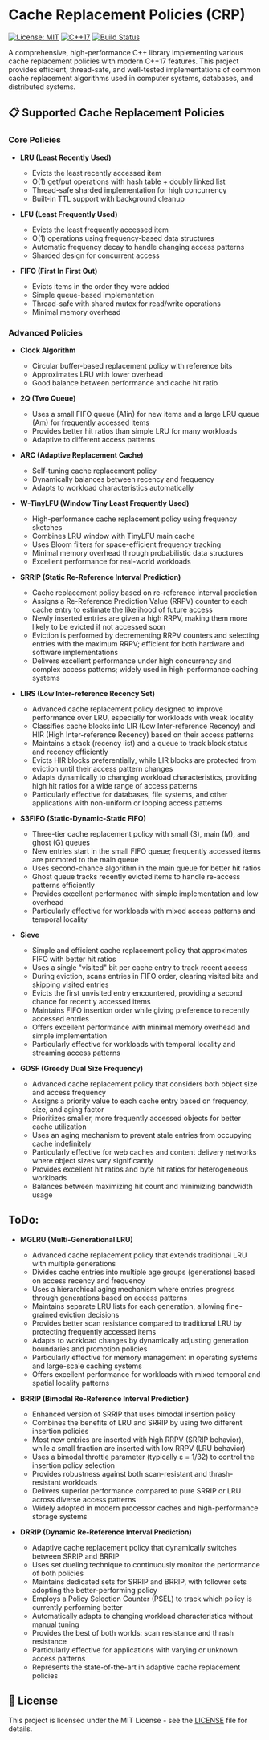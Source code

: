 # Cache Replacement Policies (CRP)
 
[![License: MIT](https://img.shields.io/badge/License-MIT-yellow.svg)](https://opensource.org/licenses/MIT)
[![C++17](https://img.shields.io/badge/C%2B%2B-17-blue.svg)](https://en.cppreference.com/w/cpp/17)
[![Build Status](https://img.shields.io/badge/build-passing-brightgreen.svg)]()

A comprehensive, high-performance C++ library implementing various cache replacement policies with modern C++17 features.
This project provides efficient, thread-safe, and well-tested implementations of common cache replacement algorithms used in computer systems, databases, and distributed systems.

## 📋 Supported Cache Replacement Policies

### Core Policies

- **LRU (Least Recently Used)**

  - Evicts the least recently accessed item
  - O(1) get/put operations with hash table + doubly linked list
  - Thread-safe sharded implementation for high concurrency
  - Built-in TTL support with background cleanup

- **LFU (Least Frequently Used)**

  - Evicts the least frequently accessed item
  - O(1) operations using frequency-based data structures
  - Automatic frequency decay to handle changing access patterns
  - Sharded design for concurrent access

- **FIFO (First In First Out)**
  - Evicts items in the order they were added
  - Simple queue-based implementation
  - Thread-safe with shared mutex for read/write operations
  - Minimal memory overhead

### Advanced Policies

- **Clock Algorithm**

  - Circular buffer-based replacement policy with reference bits
  - Approximates LRU with lower overhead
  - Good balance between performance and cache hit ratio

- **2Q (Two Queue)**

  - Uses a small FIFO queue (A1in) for new items and a large LRU queue (Am) for frequently accessed items
  - Provides better hit ratios than simple LRU for many workloads
  - Adaptive to different access patterns

- **ARC (Adaptive Replacement Cache)**

  - Self-tuning cache replacement policy
  - Dynamically balances between recency and frequency
  - Adapts to workload characteristics automatically

- **W-TinyLFU (Window Tiny Least Frequently Used)**
  - High-performance cache replacement policy using frequency sketches
  - Combines LRU window with TinyLFU main cache
  - Uses Bloom filters for space-efficient frequency tracking
  - Minimal memory overhead through probabilistic data structures
  - Excellent performance for real-world workloads

- **SRRIP (Static Re-Reference Interval Prediction)**

  - Cache replacement policy based on re-reference interval prediction
  - Assigns a Re-Reference Prediction Value (RRPV) counter to each cache entry to estimate the likelihood of future access
  - Newly inserted entries are given a high RRPV, making them more likely to be evicted if not accessed soon
  - Eviction is performed by decrementing RRPV counters and selecting entries with the maximum RRPV; efficient for both hardware and software implementations
  - Delivers excellent performance under high concurrency and complex access patterns; widely used in high-performance caching systems

- **LIRS (Low Inter-reference Recency Set)**

  - Advanced cache replacement policy designed to improve performance over LRU, especially for workloads with weak locality
  - Classifies cache blocks into LIR (Low Inter-reference Recency) and HIR (High Inter-reference Recency) based on their access patterns
  - Maintains a stack (recency list) and a queue to track block status and recency efficiently
  - Evicts HIR blocks preferentially, while LIR blocks are protected from eviction until their access pattern changes
  - Adapts dynamically to changing workload characteristics, providing high hit ratios for a wide range of access patterns
  - Particularly effective for databases, file systems, and other applications with non-uniform or looping access patterns

- **S3FIFO (Static-Dynamic-Static FIFO)**
  - Three-tier cache replacement policy with small (S), main (M), and ghost (G) queues
  - New entries start in the small FIFO queue; frequently accessed items are promoted to the main queue
  - Uses second-chance algorithm in the main queue for better hit ratios
  - Ghost queue tracks recently evicted items to handle re-access patterns efficiently
  - Provides excellent performance with simple implementation and low overhead
  - Particularly effective for workloads with mixed access patterns and temporal locality

- **Sieve**
  - Simple and efficient cache replacement policy that approximates FIFO with better hit ratios
  - Uses a single "visited" bit per cache entry to track recent access
  - During eviction, scans entries in FIFO order, clearing visited bits and skipping visited entries
  - Evicts the first unvisited entry encountered, providing a second chance for recently accessed items
  - Maintains FIFO insertion order while giving preference to recently accessed entries
  - Offers excellent performance with minimal memory overhead and simple implementation
  - Particularly effective for workloads with temporal locality and streaming access patterns

- **GDSF (Greedy Dual Size Frequency)**
  - Advanced cache replacement policy that considers both object size and access frequency
  - Assigns a priority value to each cache entry based on frequency, size, and aging factor
  - Prioritizes smaller, more frequently accessed objects for better cache utilization
  - Uses an aging mechanism to prevent stale entries from occupying cache indefinitely
  - Particularly effective for web caches and content delivery networks where object sizes vary significantly
  - Provides excellent hit ratios and byte hit ratios for heterogeneous workloads
  - Balances between maximizing hit count and minimizing bandwidth usage

## ToDo:

- **MGLRU (Multi-Generational LRU)**
  - Advanced cache replacement policy that extends traditional LRU with multiple generations
  - Divides cache entries into multiple age groups (generations) based on access recency and frequency
  - Uses a hierarchical aging mechanism where entries progress through generations based on access patterns
  - Maintains separate LRU lists for each generation, allowing fine-grained eviction decisions
  - Provides better scan resistance compared to traditional LRU by protecting frequently accessed items
  - Adapts to workload changes by dynamically adjusting generation boundaries and promotion policies
  - Particularly effective for memory management in operating systems and large-scale caching systems
  - Offers excellent performance for workloads with mixed temporal and spatial locality patterns

- **BRRIP (Bimodal Re-Reference Interval Prediction)**
  - Enhanced version of SRRIP that uses bimodal insertion policy
  - Combines the benefits of LRU and SRRIP by using two different insertion policies
  - Most new entries are inserted with high RRPV (SRRIP behavior), while a small fraction are inserted with low RRPV (LRU behavior)
  - Uses a bimodal throttle parameter (typically ε = 1/32) to control the insertion policy selection
  - Provides robustness against both scan-resistant and thrash-resistant workloads
  - Delivers superior performance compared to pure SRRIP or LRU across diverse access patterns
  - Widely adopted in modern processor caches and high-performance storage systems

- **DRRIP (Dynamic Re-Reference Interval Prediction)**
  - Adaptive cache replacement policy that dynamically switches between SRRIP and BRRIP
  - Uses set dueling technique to continuously monitor the performance of both policies
  - Maintains dedicated sets for SRRIP and BRRIP, with follower sets adopting the better-performing policy
  - Employs a Policy Selection Counter (PSEL) to track which policy is currently performing better
  - Automatically adapts to changing workload characteristics without manual tuning
  - Provides the best of both worlds: scan resistance and thrash resistance
  - Particularly effective for applications with varying or unknown access patterns
  - Represents the state-of-the-art in adaptive cache replacement policies



## 📄 License

This project is licensed under the MIT License - see the [LICENSE](LICENSE) file for details.

